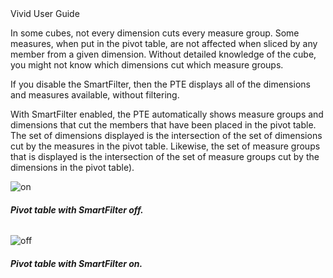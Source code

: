 <div class="LanguageTitle">Vivid User Guide</div>

In some cubes, not every dimension cuts every measure group. Some measures, when put in the pivot table, are not affected when sliced by any member from a given dimension. Without detailed knowledge of the cube, you might not know which dimensions cut which measure groups.

If you disable the SmartFilter, then the PTE displays all of the dimensions and measures available, without filtering.

With SmartFilter enabled, the PTE automatically shows measure groups and dimensions that cut the members that have been placed in the pivot table. The set of dimensions displayed is the intersection of the set of dimensions cut by the measures in the pivot table. Likewise, the set of measure groups that is displayed is the intersection of the set of measure groups cut by the dimensions in the pivot table).

![on](https://varigencecom.blob.core.windows.net/walkthroughs/PopulatingAPivotTable-5.png )

###### **Pivot table with SmartFilter off.**

![off](https://varigencecom.blob.core.windows.net/walkthroughs/PopulatingAPivotTable-6.png)

###### **Pivot table with SmartFilter on.**
